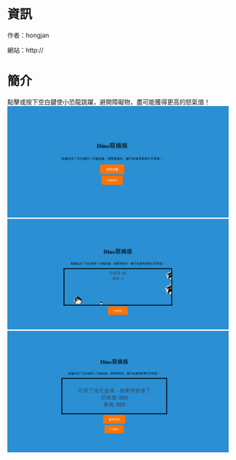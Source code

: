 # 資訊
作者：hongjan

網站：http://

# 簡介
點擊或按下空白鍵使小恐龍跳躍，避開障礙物，盡可能獲得更高的怒氣值！
![alt text](image.png)
![alt text](image-1.png)
![alt text](image-2.png)